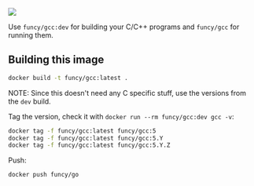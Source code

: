 [![](http://badge-imagelayers.iron.io/funcy/gcc:latest.svg)](http://imagelayers.iron.io/?images=funcy/gcc:latest 'Get your own badge on imagelayers.iron.io')

Use `funcy/gcc:dev` for building your C/C++ programs and `funcy/gcc` for running them.

## Building this image

```sh
docker build -t funcy/gcc:latest .
```

NOTE: Since this doesn't need any C specific stuff, use the versions from the `dev` build.

Tag the version, check it with `docker run --rm funcy/gcc:dev gcc -v`:

```sh
docker tag -f funcy/gcc:latest funcy/gcc:5
docker tag -f funcy/gcc:latest funcy/gcc:5.Y
docker tag -f funcy/gcc:latest funcy/gcc:5.Y.Z
```

Push:

```sh
docker push funcy/go
```
